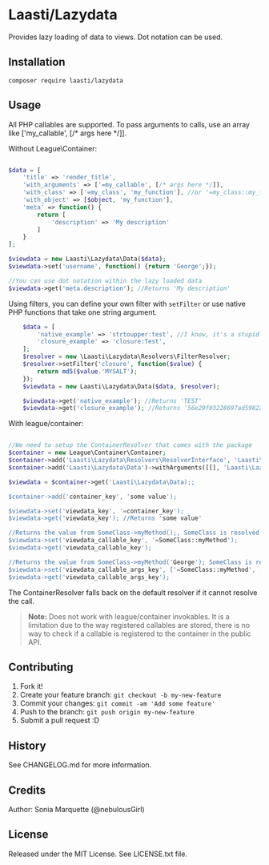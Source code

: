 # Laasti/Lazydata

Provides lazy loading of data to views. Dot notation can be used.

## Installation

```
composer require laasti/lazydata
```

## Usage

All PHP callables are supported. To pass arguments to calls, use an array like ['my_callable', [/* args here */]].

Without League\Container:

```php

$data = [
    'title' => 'render_title',
    'with_arguments' => ['=my_callable', [/* args here */]],
    'with_class' => ['=my_class', 'my_function'], //or '=my_class::my_function',
    'with_object' => [$object, 'my_function'],
    'meta' => function() {
        return [
            'description' => 'My description'
        ]
    }
];

$viewdata = new Laasti\Lazydata\Data($data);
$viewdata->set('username', function() {return 'George';});

//You can use dot notation within the lazy loaded data
$viewdata->get('meta.description'); //Returns 'My description'

```

Using filters, you can define your own filter with `setFilter` or use native PHP functions that take one string argument.

```php
    $data = [
        'native_example' => 'strtoupper:test', //I know, it's a stupid example :P
        'closure_example' => 'closure:Test',
    ];
    $resolver = new \Laasti\Lazydata\Resolvers\FilterResolver;
    $resolver->setFilter('closure', function($value) {
        return md5($value.'MYSALT');
    });
    $viewdata = new Laasti\Lazydata\Data($data, $resolver);

    $viewdata->get('native_example'); //Returns 'TEST'
    $viewdata->get('closure_example'); //Returns '56e29f03228697ad59822c71eb4d7750'

```

With league/container:

```php

//We need to setup the ContainerResolver that comes with the package
$container = new League\Container\Container;
$container->add('Laasti\Lazydata\Resolvers\ResolverInterface', 'Laasti\Lazydata\Resolvers\ContainerResolver')->withArgument($container);
$container->add('Laasti\Lazydata\Data')->withArguments([[], 'Laasti\Lazydata\Resolvers\ResolverInterface']);

$viewdata = $container->get('Laasti\Lazydata\Data);;

$container->add('container_key', 'some value');

$viewdata->set('viewdata_key', '=container_key');
$viewdata->get('viewdata_key'); //Returns 'some value'

//Returns the value from SomeClass->myMethod();, SomeClass is resolved with the container
$viewdata->set('viewdata_callable_key', '=SomeClass::myMethod');
$viewdata->get('viewdata_callable_key');

//Returns the value from SomeClass->myMethod('George'); SomeClass is resolved with the container
$viewdata->set('viewdata_callable_args_key', ['=SomeClass::myMethod', ['George']]);
$viewdata->get('viewdata_callable_args_key');

```

The ContainerResolver falls back on the default resolver if it cannot resolve the call.

> **Note:**
> Does not work with league/container invokables. It is a limitation due to the way registered callables are stored,
> there is no way to check if a callable is registered to the container in the public API.

## Contributing

1. Fork it!
2. Create your feature branch: `git checkout -b my-new-feature`
3. Commit your changes: `git commit -am 'Add some feature'`
4. Push to the branch: `git push origin my-new-feature`
5. Submit a pull request :D

## History

See CHANGELOG.md for more information.

## Credits

Author: Sonia Marquette (@nebulousGirl)

## License

Released under the MIT License. See LICENSE.txt file.




